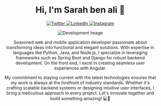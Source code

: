 <h1 align="center">Hi, I'm Sarah ben ali 👋</h1>

<p align="center">
  <a href="https://twitter.com/SaraBenAli42402">
    <img src="https://img.shields.io/badge/twitter-%231FA1F1?style=flat&logo=twitter&logoColor=white" alt="Twitter"/>
  </a>
  <a href="https://www.linkedin.com/in/sarah-ben-ali-3b4941272/">
    <img src="https://img.shields.io/badge/linkedin-%230177B5?style=flat&logo=linkedin&logoColor=white" alt="LinkedIn"/>
  </a>
  <a href="https://www.instagram.com/sara_ben_ali_/">
    <img src="https://img.shields.io/badge/instagram-%23E4415F?style=flat&logo=instagram&logoColor=white" alt="Instagram"/>
  </a>
</p>

<p align="center">
  <img src="https://your-image-url.com" alt="Development Image"/>
</p>

<p align="center">
  Seasoned web and mobile application developer passionate about transforming ideas into functional and elegant solutions. With expertise in languages like Python, Java, and Node.js, I specialize in leveraging frameworks such as Spring Boot and Django for robust backend development. On the front end, I excel in creating seamless user experiences with Angular.
</p>

<p align="center">
  My commitment to staying current with the latest technologies ensures that my work is always at the forefront of industry standards. Whether it's crafting scalable backend systems or designing intuitive user interfaces, I bring a meticulous approach to every project. Let's innovate together and build something amazing! 💻🚀
</p>

